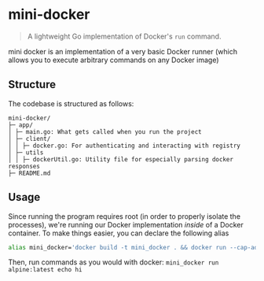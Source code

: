 # mini-docker

> A lightweight Go implementation of Docker's `run` command.

mini docker is an implementation of a very basic Docker runner (which allows you to execute arbitrary commands on any Docker image)

## Structure

The codebase is structured as follows:

```
mini-docker/
├─ app/
│ ├─ main.go: What gets called when you run the project
│ ├─ client/
│ │ ├─ docker.go: For authenticating and interacting with registry
│ ├─ utils
│ │ ├─ dockerUtil.go: Utility file for especially parsing docker responses
├─ README.md
```


## Usage

Since running the program requires root (in order to properly isolate the processes), we're running our Docker implementation _inside_ of a Docker container. To make things easier, you can declare the following alias

```bash
alias mini_docker='docker build -t mini_docker . && docker run --cap-add="SYS_ADMIN" mini_docker'
```

Then, run commands as you would with docker: `mini_docker run alpine:latest echo hi`
